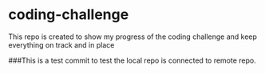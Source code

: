 # coding-challenge
This repo is created to show my progress of the coding challenge and keep everything on track and in place

###This is a test commit to test the local repo is connected to remote repo.
